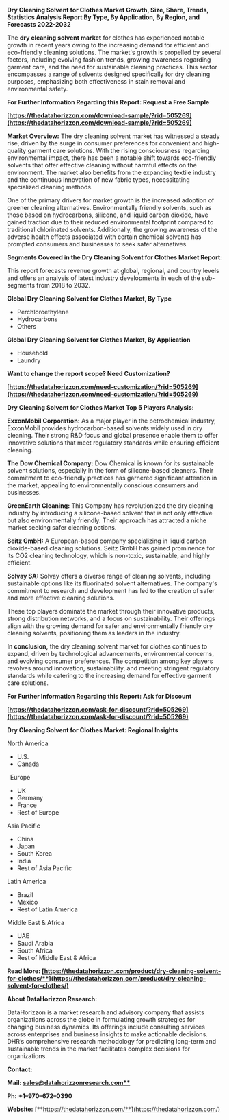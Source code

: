 ﻿**Dry Cleaning Solvent for Clothes  Market Growth, Size, Share, Trends, Statistics Analysis Report By Type, By Application, By Region, and Forecasts 2022-2032**

The **dry cleaning solvent market** for clothes has experienced notable growth in recent years owing to the increasing demand for efficient and eco-friendly cleaning solutions. The market's growth is propelled by several factors, including evolving fashion trends, growing awareness regarding garment care, and the need for sustainable cleaning practices. This sector encompasses a range of solvents designed specifically for dry cleaning purposes, emphasizing both effectiveness in stain removal and environmental safety. 

**For Further Information Regarding this Report: Request a Free Sample**	

[**https://thedatahorizzon.com/download-sample/?rid=505269](https://thedatahorizzon.com/download-sample/?rid=505269)** 

**Market Overview:** The dry cleaning solvent market has witnessed a steady rise, driven by the surge in consumer preferences for convenient and high-quality garment care solutions. With the rising consciousness regarding environmental impact, there has been a notable shift towards eco-friendly solvents that offer effective cleaning without harmful effects on the environment. The market also benefits from the expanding textile industry and the continuous innovation of new fabric types, necessitating specialized cleaning methods.

One of the primary drivers for market growth is the increased adoption of greener cleaning alternatives. Environmentally friendly solvents, such as those based on hydrocarbons, silicone, and liquid carbon dioxide, have gained traction due to their reduced environmental footprint compared to traditional chlorinated solvents. Additionally, the growing awareness of the adverse health effects associated with certain chemical solvents has prompted consumers and businesses to seek safer alternatives.

**Segments Covered in the Dry Cleaning Solvent for Clothes Market Report:** 

This report forecasts revenue growth at global, regional, and country levels and offers an analysis of latest industry developments in each of the sub-segments from 2018 to 2032.

**Global Dry Cleaning Solvent for Clothes Market, By Type**

- Perchloroethylene
- Hydrocarbons
- Others

**Global Dry Cleaning Solvent for Clothes Market, By Application**

- Household
- Laundry

**Want to change the report scope? Need Customization?**

[**https://thedatahorizzon.com/need-customization/?rid=505269](https://thedatahorizzon.com/need-customization/?rid=505269)** 

**Dry Cleaning Solvent for Clothes Market Top 5 Players Analysis:**

**ExxonMobil Corporation:** As a major player in the petrochemical industry, ExxonMobil provides hydrocarbon-based solvents widely used in dry cleaning. Their strong R&D focus and global presence enable them to offer innovative solutions that meet regulatory standards while ensuring efficient cleaning.

**The Dow Chemical Company:** Dow Chemical is known for its sustainable solvent solutions, especially in the form of silicone-based cleaners. Their commitment to eco-friendly practices has garnered significant attention in the market, appealing to environmentally conscious consumers and businesses.

**GreenEarth Cleaning:** This Company has revolutionized the dry cleaning industry by introducing a silicone-based solvent that is not only effective but also environmentally friendly. Their approach has attracted a niche market seeking safer cleaning options.

**Seitz GmbH:** A European-based company specializing in liquid carbon dioxide-based cleaning solutions. Seitz GmbH has gained prominence for its CO2 cleaning technology, which is non-toxic, sustainable, and highly efficient.

**Solvay SA:** Solvay offers a diverse range of cleaning solvents, including sustainable options like its fluorinated solvent alternatives. The company's commitment to research and development has led to the creation of safer and more effective cleaning solutions.

These top players dominate the market through their innovative products, strong distribution networks, and a focus on sustainability. Their offerings align with the growing demand for safer and environmentally friendly dry cleaning solvents, positioning them as leaders in the industry.

**In conclusion,** the dry cleaning solvent market for clothes continues to expand, driven by technological advancements, environmental concerns, and evolving consumer preferences. The competition among key players revolves around innovation, sustainability, and meeting stringent regulatory standards while catering to the increasing demand for effective garment care solutions.

**For Further Information Regarding this Report: Ask for Discount**	

[**https://thedatahorizzon.com/ask-for-discount/?rid=505269](https://thedatahorizzon.com/ask-for-discount/?rid=505269)** 

**Dry Cleaning Solvent for Clothes Market: Regional Insights**

North America

- U.S.
- Canada

` `Europe

- UK
- Germany
- France
- Rest of Europe

Asia Pacific

- China
- Japan
- South Korea
- India
- Rest of Asia Pacific

Latin America

- Brazil
- Mexico
- Rest of Latin America

Middle East & Africa

- UAE
- Saudi Arabia
- South Africa
- Rest of Middle East & Africa

**Read More: [https://thedatahorizzon.com/product/dry-cleaning-solvent-for-clothes/**](https://thedatahorizzon.com/product/dry-cleaning-solvent-for-clothes/)** 

**About DataHorizzon Research:**

DataHorizzon is a market research and advisory company that assists organizations across the globe in formulating growth strategies for changing business dynamics. Its offerings include consulting services across enterprises and business insights to make actionable decisions. DHR’s comprehensive research methodology for predicting long-term and sustainable trends in the market facilitates complex decisions for organizations.

**Contact:**

**Mail: [sales@datahorizzonresearch.com**](mailto:sales@datahorizzonresearch.com)**

**Ph:** **+1–970–672–0390**

**Website:** [**https://thedatahorizzon.com/**](https://thedatahorizzon.com/)

